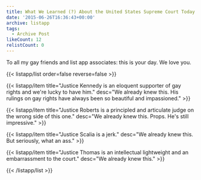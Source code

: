```yaml
---
title: What We Learned (?) About the United States Supreme Court Today
date: '2015-06-26T16:36:43+00:00'
archive: listapp
tags: 
  - Archive Post
likeCount: 12
relistCount: 0
---
```


To all my gay friends and list app associates: this is your day. We love you.

<!--more-->

{{< listapp/list order=false reverse=false >}}

   {{< listapp/item title="Justice Kennedy is an eloquent supporter of gay rights and we're lucky to have him."
      desc="We already knew this. His rulings on gay rights have always been so beautiful and impassioned." >}}

   {{< listapp/item title="Justice Roberts is a principled and articulate judge on the wrong side of this one."
      desc="We already knew this. Props. He's still impressive." >}}

   {{< listapp/item title="Justice Scalia is a jerk."
      desc="We already knew this. But seriously, what an ass." >}}

   {{< listapp/item title="Justice Thomas is an intellectual lightweight and an embarrassment to the court."
      desc="We already knew this." >}}

{{< /listapp/list >}}
